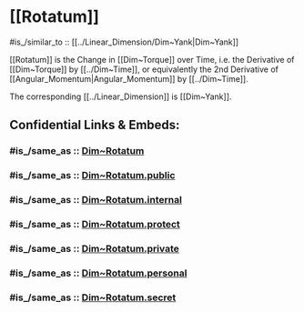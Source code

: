 
# [[Rotatum]] 

#is_/similar_to :: [[../Linear_Dimension/Dim~Yank|Dim~Yank]] 

[[Rotatum]] is the Change in [[Dim~Torque]] over Time, 
i.e. the Derivative of [[Dim~Torque]] by [[../Dim~Time]], 
or equivalently the 2nd Derivative of [[Angular_Momentum|Angular_Momentum]] by [[../Dim~Time]]. 

The corresponding [[../Linear_Dimension]] is [[Dim~Yank]]. 


## Confidential Links & Embeds: 

### #is_/same_as :: [Dim~Rotatum](/_Standards/Dimension/Angular_Dimension/Dim~Rotatum.md) 

### #is_/same_as :: [Dim~Rotatum.public](/_public/Dimension/Angular_Dimension/Dim~Rotatum.public.md) 

### #is_/same_as :: [Dim~Rotatum.internal](/_internal/Dimension/Angular_Dimension/Dim~Rotatum.internal.md) 

### #is_/same_as :: [Dim~Rotatum.protect](/_protect/Dimension/Angular_Dimension/Dim~Rotatum.protect.md) 

### #is_/same_as :: [Dim~Rotatum.private](/_private/Dimension/Angular_Dimension/Dim~Rotatum.private.md) 

### #is_/same_as :: [Dim~Rotatum.personal](/_personal/Dimension/Angular_Dimension/Dim~Rotatum.personal.md) 

### #is_/same_as :: [Dim~Rotatum.secret](/_secret/Dimension/Angular_Dimension/Dim~Rotatum.secret.md)

